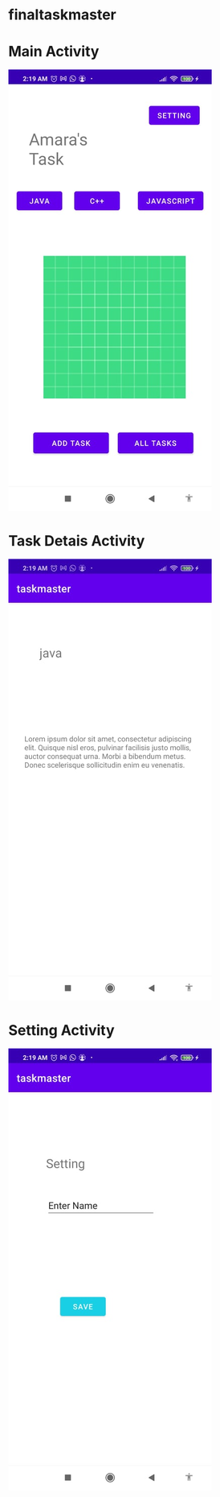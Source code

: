 # finaltaskmaster

# Main Activity
![main](https://github.com/Amara002/finaltaskmaster/blob/lab27/main.jpg)

# Task Detais Activity
![detail](https://github.com/Amara002/finaltaskmaster/blob/lab27/java.jpg)

# Setting Activity
![setting](https://github.com/Amara002/finaltaskmaster/blob/lab27/save.jpg)
